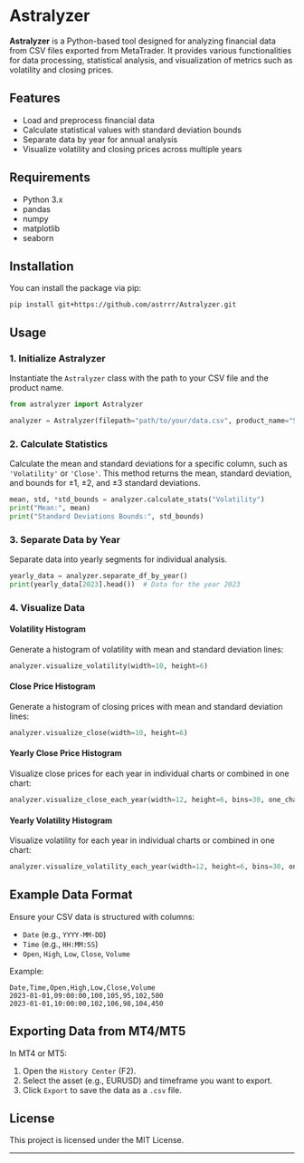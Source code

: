 # Astralyzer

**Astralyzer** is a Python-based tool designed for analyzing financial data from CSV files exported from MetaTrader. It provides various functionalities for data processing, statistical analysis, and visualization of metrics such as volatility and closing prices.

## Features
- Load and preprocess financial data
- Calculate statistical values with standard deviation bounds
- Separate data by year for annual analysis
- Visualize volatility and closing prices across multiple years

## Requirements
- Python 3.x
- pandas
- numpy
- matplotlib
- seaborn

## Installation

You can install the package via pip:
```
pip install git+https://github.com/astrrr/Astralyzer.git
```


## Usage

### 1. Initialize Astralyzer

Instantiate the `Astralyzer` class with the path to your CSV file and the product name.

```python
from astralyzer import Astralyzer

analyzer = Astralyzer(filepath="path/to/your/data.csv", product_name="Sample Product")
```

### 2. Calculate Statistics

Calculate the mean and standard deviations for a specific column, such as `'Volatility'` or `'Close'`. This method returns the mean, standard deviation, and bounds for ±1, ±2, and ±3 standard deviations.

```python
mean, std, *std_bounds = analyzer.calculate_stats("Volatility")
print("Mean:", mean)
print("Standard Deviations Bounds:", std_bounds)
```

### 3. Separate Data by Year

Separate data into yearly segments for individual analysis.

```python
yearly_data = analyzer.separate_df_by_year()
print(yearly_data[2023].head())  # Data for the year 2023
```

### 4. Visualize Data

#### Volatility Histogram

Generate a histogram of volatility with mean and standard deviation lines:

```python
analyzer.visualize_volatility(width=10, height=6)
```

#### Close Price Histogram

Generate a histogram of closing prices with mean and standard deviation lines:

```python
analyzer.visualize_close(width=10, height=6)
```

#### Yearly Close Price Histogram

Visualize close prices for each year in individual charts or combined in one chart:

```python
analyzer.visualize_close_each_year(width=12, height=6, bins=30, one_chart_per_year=True)
```

#### Yearly Volatility Histogram

Visualize volatility for each year in individual charts or combined in one chart:

```python
analyzer.visualize_volatility_each_year(width=12, height=6, bins=30, one_chart_per_year=True)
```

## Example Data Format

Ensure your CSV data is structured with columns:
- `Date` (e.g., `YYYY-MM-DD`)
- `Time` (e.g., `HH:MM:SS`)
- `Open`, `High`, `Low`, `Close`, `Volume`

Example:
```csv
Date,Time,Open,High,Low,Close,Volume
2023-01-01,09:00:00,100,105,95,102,500
2023-01-01,10:00:00,102,106,98,104,450
```

## Exporting Data from MT4/MT5
In MT4 or MT5:

1. Open the `History Center` (F2).
2. Select the asset (e.g., EURUSD) and timeframe you want to export.
3. Click `Export` to save the data as a `.csv` file.

## License

This project is licensed under the MIT License.

--- 
